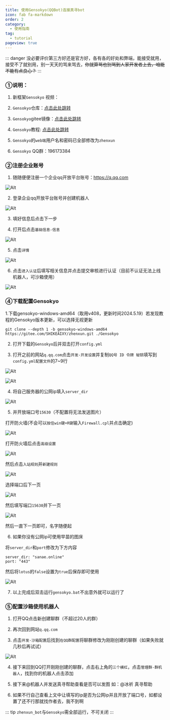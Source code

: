 ```yaml
---
title: 使用Gensokyo(QQBot)连接真寻bot
icon: fab fa-markdown
order: 2
category:
  - 使用指南
tag:
  - tutorial
pageview: true
---
```

::: danger
没必要评价第三方好还是官方好，各有各的好处和弊端，能接受就用，接受不了就别用，别一天天的骂来骂去，~~你就算骂也别骂到人家开发者上去，咱能不能有点良心？~~
:::

### ①说明：

1. 新框架`Gensokyo` 视频：
<BiliBili bvid="BV1Aw411K7Z5" />

2. `Gensokyo`仓库：[点击此处跳转](https://github.com/Hoshinonyaruko/Gensokyo
)
3. `Gensokyo`gitee镜像：[点击此处跳转](https://gitee.com/sanaefox/Gensokyo
)
4. `Gensokyo`教程: [点击此处跳转](https://www.bilibili.com/read/cv27523883
)
5. `Gensokyo`的`web端`用户名和密码已全部修改为`zhenxun`

6. `Gensokyo` QQ群：196173384

### ②注册企业账号

1. 随随便便注册一个企业qq开放平台账号：https://q.qq.com

![Alt](../img/企业注册.png)

2. 登录企业qq开放平台账号并创建机器人

![Alt](../img/创建机器人.png)

3. 填好信息后点击下一步

4. 打开后点击`基础信息-信息`

![Alt](../img/资质认证.png)

5. 点击`详情`

![Alt](../img/资质认证2.png)

6. 点击`进入认证`后填写相关信息并点击提交审核进行认证（目前不认证无法上线机器人，可沙箱使用）

![Alt](../img/资质认证3.png)

### ④下载配置Gensokyo

1.下载gensokyo-windows-amd64（取用v408，更新时间2024.5.19）若发现教程的Gensokyo版本更新，可以选择无视更新
```
git clone --depth 1 -b gensokyo-windows-amd64 https://gitee.com/SHIKEAIXY/zhenxun.git ./Gensokyo
```

2. 打开下载的`Gensokyo`后并双击打开`config.yml`

3. 打开之前的网站`q.qq.com`点击`开发-开发设置`并复制`QQ号 ID 令牌 秘钥`填写到`config.yml配置文件`的7~9行

![Alt](../img/配置Gensokyo2.png)

![Alt](../img/配置Gensokyo.png)

4. 将自己服务器的公网ip填入`server_dir`

![Alt](../img/配置Gensokyo3.png)

5. 并开放端口号`15630`（不配置将无法发送图片）

打开防火墙(不会可以`按住win键+R键`输入`Firewall.cpl`并点击确定)

![Alt](../img/防火墙.png)

打开防火墙后点击`高级设置`

![Alt](../img/防火墙2.png)

然后点击`入站规则`并`新建规则`

![Alt](../img/防火墙3.png)

选择端口后下一页

![Alt](../img/防火墙4.png)

然后填写端口`15630`并下一页

![Alt](../img/防火墙5.png)

然后一直下一页即可，名字随便起

6. 如果你没有公网ip可使用早苗的图床

将`server_dir`和`port`修改为下方内容

```
server_dir: "sanae.online"
port: "443" 
``` 
然后将`lotus`的`false`设置为`true`后保存即可使用

![Alt](../img/Gensokyo图床.png)

7. 以上完成后双击运行`gensokyo.bat`不出意外就可以运行了

### ⑤配置沙箱使用机器人

1. 打开QQ点击新创建聊群（不超过20人的群）

2. 再次回到网站`q.qq.com`

3. 点击`开发-沙箱配置`后找到`在QQ群配置`将聊群修改为刚刚创建的聊群（如果失败就几秒后再试试）

![Alt](../img/机器人沙箱.png)

4. 接下来回到QQ打开刚刚创建的聊群，点击右上角的`三个横杠`，点击`管理群-群机器人`，找到你的机器人点击添加

5. 接下来@机器人并发送真寻帮助查看是否可以发图  如：@冰祈 真寻帮助

6. 如果不行自己查看上文中让填写的ip是否为公网ip并且开放了端口号，如都设置了还不行那就找作者去，我不到啊

::: tip
 `zhenxun_bot`与`Gensokyo`需全部运行，不可关闭
:::
